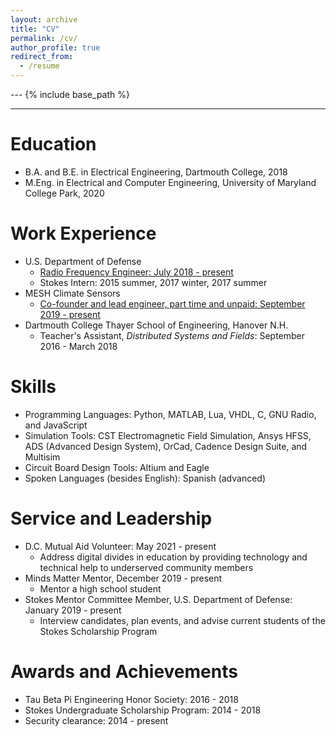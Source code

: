 ```yaml
---
layout: archive
title: "CV"
permalink: /cv/
author_profile: true
redirect_from:
  - /resume
---
```


--- {% include base_path %}
***

Education
======
* B.A. and B.E. in Electrical Engineering, Dartmouth College, 2018
* M.Eng. in Electrical and Computer Engineering, University of Maryland College Park, 2020

Work Experience
======
* U.S. Department of Defense
  * [Radio Frequency Engineer: July 2018 - present](https://ericgreenlee.github.io/portfolio/portfolio-2-DoD/)
  * Stokes Intern: 2015 summer, 2017 winter, 2017 summer
* MESH Climate Sensors
  * [Co-founder and lead engineer, part time and unpaid: September 2019 - present](https://ericgreenlee.github.io/portfolio/portfolio-1-MESH/)
* Dartmouth College Thayer School of Engineering, Hanover N.H.
  * Teacher's Assistant, *Distributed Systems and Fields*: September 2016 - March 2018
  
  
Skills
======
* Programming Languages: Python, MATLAB, Lua, VHDL, C, GNU Radio, and JavaScript
* Simulation Tools: CST Electromagnetic Field Simulation, Ansys HFSS, ADS (Advanced Design System), OrCad, Cadence Design Suite, and Multisim
* Circuit Board Design Tools: Altium and Eagle
* Spoken Languages (besides English): Spanish (advanced) 
  
  
Service and Leadership
======
* D.C. Mutual Aid Volunteer: May 2021 - present
  * Address digital divides in education by providing technology and technical help to underserved community members
* Minds Matter Mentor, December 2019 - present
  * Mentor a high school student
* Stokes Mentor Committee Member, U.S. Department of Defense: January 2019 - present
  * Interview candidates, plan events, and advise current students of the Stokes Scholarship Program

Awards and Achievements
======
* Tau Beta Pi Engineering Honor Society: 2016 - 2018
* Stokes Undergraduate Scholarship Program: 2014 - 2018
* Security clearance: 2014 - present



